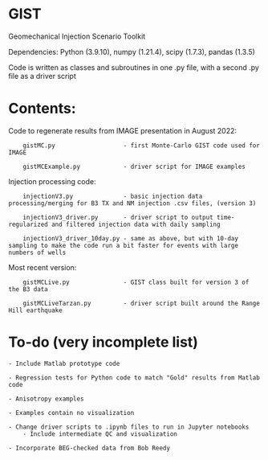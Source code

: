 # GIST

Geomechanical Injection Scenario Toolkit

Dependencies: Python (3.9.10), numpy (1.21.4), scipy (1.7.3), pandas (1.3.5)

Code is written as classes and subroutines in one .py file, with a second .py file as a driver script

# Contents:

Code to regenerate results from IMAGE presentation in August 2022:

		gistMC.py                   - first Monte-Carlo GIST code used for IMAGE

		gistMCExample.py            - driver script for IMAGE examples


Injection processing code:

		injectionV3.py              - basic injection data processing/merging for B3 TX and NM injection .csv files, (version 3)

		injectionV3_driver.py       - driver script to output time-regularized and filtered injection data with daily sampling

		injectionV3_driver_10day.py - same as above, but with 10-day sampling to make the code run a bit faster for events with large numbers of wells

Most recent version:

		gistMCLive.py               - GIST class built for version 3 of the B3 data
  
		gistMCLiveTarzan.py         - driver script built around the Range Hill earthquake

# To-do (very incomplete list)
  
	- Include Matlab prototype code
  
	- Regression tests for Python code to match "Gold" results from Matlab code
  
	- Anisotropy examples
  
	- Examples contain no visualization
  
	- Change driver scripts to .ipynb files to run in Jupyter notebooks
		- Include intermediate QC and visualization
  
	- Incorporate BEG-checked data from Bob Reedy
